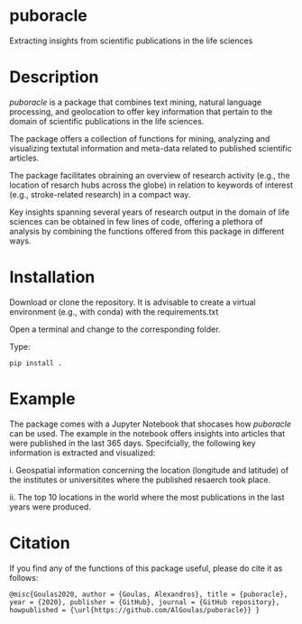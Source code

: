 # puboracle
Extracting insights from scientific publications in the life sciences

# Description
*puboracle* is a package that combines text mining, natural language processing, and geolocation to offer key information that pertain to the domain of scientific publications in the life sciences. 

The package offers a collection of functions for mining, analyzing and visualizing textutal information and meta-data related to published scientific articles.

The package facilitates obraining an overview of research activity (e.g., the location of resarch hubs across the globe) in relation to keywords of interest (e.g., stroke-related research) in a compact way.

Key insights spanning several years of research output in the domain of life sciences can be obtained in few lines of code, offering a plethora of analysis by combining the functions offered from this package in different ways.

# Installation

Download or clone the repository. It is advisable to create a virtual environment (e.g., with conda) with the requirements.txt

Open a terminal and change to the corresponding folder. 

Type:

`
pip install .
`

# Example
The package comes with a Jupyter Notebook that shocases how *puboracle* can be used. The example in the notebook offers insights into articles that were published in the last 365 days. Specifcially, the following key information is extracted and visualized:

i. Geospatial information concerning the location (longitude and latitude) of the institutes or universitites where the published resaerch took place. 

ii. The top 10 locations in the world where the most publications in the last years were produced.

# Citation
If you find any of the functions of this package useful, please do cite it as follows:

`
@misc{Goulas2020,
  author = {Goulas, Alexandros},
  title = {puboracle},
  year = {2020},
  publisher = {GitHub},
  journal = {GitHub repository},
  howpublished = {\url{https://github.com/AlGoulas/puboracle}}
}
`



